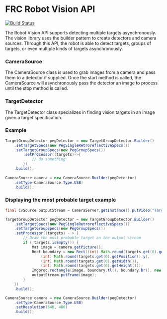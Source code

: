# FRC Robot Vision API

[![Build Status](https://travis-ci.org/kylecorry31/Robot-Vision-API.svg?branch=master)](https://travis-ci.org/kylecorry31/Robot-Vision-API)

The Robot Vision API supports detecting multiple targets asynchronously. The vision library uses the builder pattern to create detectors and camera sources. Through this API, the robot is able to detect targets, groups of targets, or even multiple kinds of targets asynchronously. 

### CameraSource
The CameraSource class is used to grab images from a camera and pass them to a detector if supplied. Once the start method is called, the CameraSource will asynchronously pass the detector an image to process until the stop method is called. 

### TargetDetector
The TargetDetector class specializes in finding vision targets in an image given a target specification. 

### Example
```Java
TargetGroupDetector pegDetector = new TargetGroupDetector.Builder()
	.setTargetSpecs(new PegSingleRetroreflectiveSpecs())
	.setTargetGroupSpecs(new PegGroupSpecs())
        .setProcessor((targets)->{
            // do something
        })
	.build();
    
CameraSource camera = new CameraSource.Builder(pegDetector)
    .setType(CameraSource.Type.USB)
    .build();
```

### Displaying the most probable target example
```Java
final CvSource outputStream = CameraServer.getInstance().putVideo("Target", 640, 480);

TargetGroupDetector pegDetector = new TargetGroupDetector.Builder()
    .setTargetSpecs(new PegSingleRetroreflectiveSpecs())
    .setTargetGroupSpecs(new PegGroupSpecs())
    .setProcessor((targets) - > {
        // Draw the most probable target on the output stream
        if (!targets.isEmpty()) {
            Mat image = camera.getPicture();
            Rect boundary = new Rect((int) Math.round(targets.get(0).getPosition().x),
                (int) Math.round(targets.get(0).getPosition().y),
                (int) Math.round(targets.get(0).getWidth()),
                (int) Math.round(targets.get(0).getHeight()));
            Imgproc.rectangle(image, boundary.tl(), boundary.br(), new Scalar(0, 255, 0));
            outputStream.putFrame(image);
        }
    })
    .build();

CameraSource camera = new CameraSource.Builder(pegDetector)
    .setType(CameraSource.Type.USB)
    .setResolution(640, 480)
    .build();
```
